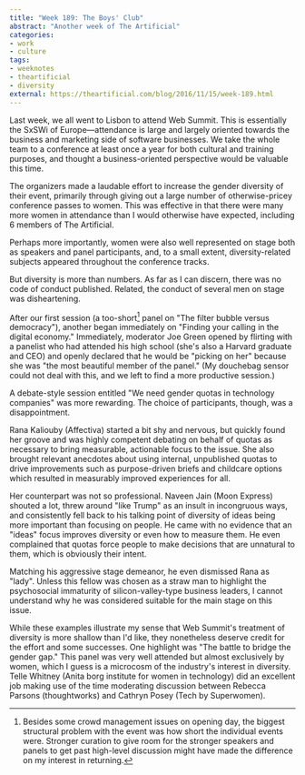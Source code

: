 ```yaml
---
title: "Week 189: The Boys' Club"
abstract: "Another week of The Artificial"
categories:
- work
- culture
tags:
- weeknotes
- theartificial
- diversity
external: https://theartificial.com/blog/2016/11/15/week-189.html
---
```


Last week, we all went to Lisbon to attend Web Summit. This is essentially the SxSWi of Europe—attendance is large and largely oriented towards the business and marketing side of software businesses. We take the whole team to a conference at least once a year for both cultural and training purposes, and thought a business-oriented perspective would be valuable this time.

The organizers made a laudable effort to increase the gender diversity of their event, primarily through giving out a large number of otherwise-pricey conference passes to women. This was effective in that there were many more women in attendance than I would otherwise have expected, including 6 members of The Artificial.

Perhaps more importantly, women were also well represented on stage both as speakers and panel participants, and, to a small extent, diversity-related subjects appeared throughout the conference tracks.

But diversity is more than numbers. As far as I can discern, there was no code of conduct published. Related, the conduct of several men on stage was disheartening.

After our first session (a too-short[^1] panel on "The filter bubble versus democracy"), another began immediately on "Finding your calling in the digital economy." Immediately, moderator Joe Green opened by flirting with a panelist who had attended his high school (she's also a Harvard graduate and CEO) and openly declared that he would be "picking on her" because she was "the most beautiful member of the panel." (My douchebag sensor could not deal with this, and we left to find a more productive session.)

A debate-style session entitled "We need gender quotas in technology companies" was more rewarding. The choice of participants, though, was a disappointment.

Rana Kaliouby (Affectiva) started a bit shy and nervous, but quickly found her groove and was highly competent debating on behalf of quotas as necessary to bring measurable, actionable focus to the issue. She also brought relevant anecdotes about using internal, unpublished quotas to drive improvements such as purpose-driven briefs and childcare options which resulted in measurably improved experiences for all.

Her counterpart was not so professional. Naveen Jain (Moon Express) shouted a lot, threw around "like Trump" as an insult in incongruous ways, and consistently fell back to his talking point of diversity of ideas being more important than focusing on people. He came with no evidence that an "ideas" focus improves diversity or even how to measure them. He even complained that quotas force people to make decisions that are unnatural to them, which is obviously their intent.

Matching his aggressive stage demeanor, he even dismissed Rana as "lady". Unless this fellow was chosen as a straw man to highlight the psychosocial immaturity of silicon-valley-type business leaders, I cannot understand why he was considered suitable for the main stage on this issue.

While these examples illustrate my sense that Web Summit's treatment of diversity is more shallow than I'd like, they nonetheless deserve credit for the effort and some successes. One highlight was "The battle to bridge the gender gap." This panel was very well attended but almost exclusively by women, which I guess is a microcosm of the industry's interest in diversity. Telle Whitney (Anita borg institute for women in technology) did an excellent job making use of the time moderating discussion between Rebecca Parsons (thoughtworks) and Cathryn Posey (Tech by Superwomen).

[^1]:	Besides some crowd management issues on opening day, the biggest structural problem with the event was how short the individual events were. Stronger curation to give room for the stronger speakers and panels to get past high-level discussion might have made the difference on my interest in returning.
